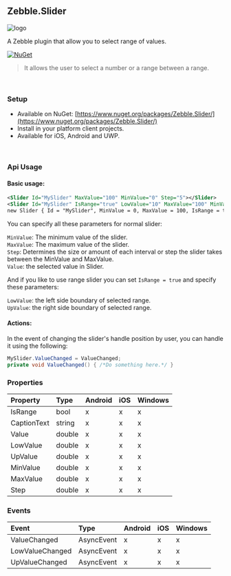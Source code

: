 [logo]: https://raw.githubusercontent.com/Geeksltd/Zebble.Slider/master/Shared/NuGet/Icon.png "Zebble.Slider"


## Zebble.Slider

![logo]

A Zebble plugin that allow you to select range of values.


[![NuGet](https://img.shields.io/nuget/v/Zebble.Slider.svg?label=NuGet)](https://www.nuget.org/packages/Zebble.Slider/)

> It allows the user to select a number or a range between a range.

<br>


### Setup
* Available on NuGet: [https://www.nuget.org/packages/Zebble.Slider/](https://www.nuget.org/packages/Zebble.Slider/)
* Install in your platform client projects.
* Available for iOS, Android and UWP.
<br>


### Api Usage

#### Basic usage:
```xml
<Slider Id="MySlider" MaxValue="100" MinValue="0" Step="5"></Slider>
<Slider Id="MySlider" IsRange="true" LowValue="10" MaxValue="100" MinValue="0" Step="5" UpValue="50"></Slider>
new Slider { Id = "MySlider", MinValue = 0, MaxValue = 100, IsRange = true, LowValue = 10, UpValue = 50, Step = 5 };
```

You can specify all these parameters for normal slider:

`MinValue`: The minimum value of the slider.<br>
`MaxValue`: The maximum value of the slider.<br>
`Step`: Determines the size or amount of each interval or step the slider takes between the MinValue and MaxValue. <br>
`Value`: the selected value in Slider.<br>

And if you like to use range slider you can set `IsRange = true` and specify these parameters:

`LowValue`: the left side boundary of selected range.<br>
`UpValue`: the right side boundary of selected range.

#### Actions:
In the event of changing the slider's handle position by user, you can handle it using the following:
```csharp
MySlider.ValueChanged = ValueChanged;
private void ValueChanged() { /*Do something here.*/ }
```

### Properties
| Property     | Type         | Android | iOS | Windows |
| :----------- | :----------- | :------ | :-- | :------ |
| IsRange            | bool           | x       | x   | x       |
| CaptionText            | string           | x       | x   | x       |
| Value            | double           | x       | x   | x       |
| LowValue            | double           | x       | x   | x       |
| UpValue            | double           | x       | x   | x       |
| MinValue            | double           | x       | x   | x       |
| MaxValue            | double           | x       | x   | x       |
| Step            | double           | x       | x   | x       |


### Events
| Event             | Type                                          | Android | iOS | Windows |
| :-----------      | :-----------                                  | :------ | :-- | :------ |
| ValueChanged               | AsyncEvent    | x       | x   | x       |
| LowValueChanged               | AsyncEvent    | x       | x   | x       |
| UpValueChanged               | AsyncEvent    | x       | x   | x       |
